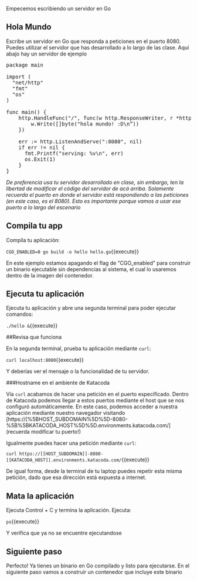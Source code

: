 Empecemos escribiendo un servidor en Go

## Hola Mundo

Escribe un servidor en Go que responda a peticiones en el puerto 8080. Puedes utilizar el servidor que has desarrollado a lo largo de las clase.  Aquí abajo hay un servidor de ejemplo

<pre class="file" data-filename="hello.go" data-target="replace">
package main

import (
  "net/http"
  "fmt"
  "os"
)

func main() {
	http.HandleFunc("/", func(w http.ResponseWriter, r *http.Request) {
		w.Write([]byte("hola mundo! :D\n”))
	})

	err := http.ListenAndServe(":8080", nil)
	if err != nil {
	  fmt.Printf("serving: %v\n", err)
	  os.Exit(1)
	}
}
</pre>

*De preferencia usa tu servidor desarrollado en clase, sin embargo, ten la libertad de modificar el código del servidor de acá arriba. Solamente recuerda el puerto en donde el servidor está respondiendo a las peticiones (en este caso, es el 8080). Esto es importante porque vamos a usar ese puerto a lo largo del escenario*

## Compila tu app

Compila tu aplicación:

`CGO_ENABLED=0 go build -o hello hello.go`{{execute}}

En este ejemplo estamos apagando el flag de “CGO_enabled” para construir un binario ejecutable sin dependencias al sistema, el cual lo usaremos dentro de la imagen del contenedor.

## Ejecuta tu aplicación

Ejecuta tu aplicación y abre una segunda terminal para poder ejecutar comandos:

`./hello &`{{execute}}

##Revisa que funciona

En la segunda terminal, prueba tu aplicación mediante `curl`:

`curl localhost:8080`{{execute}}

Y deberías ver el mensaje o la funcionalidad de tu servidor.

###Hostname en el ambiente de Katacoda

Vía `curl` acabamos de hacer una petición en el puerto especificado. Dentro de Katacoda podemos llegar a estos puertos mediante el host que se nos configuró automáticamente. En este caso, podemos acceder a nuestra aplicación mediante nuestro navegador visitando [https://\[%5BHOST\_SUBDOMAIN%5D%5D-8080-%5B%5BKATACODA\_HOST%5D%5D.environments.katacoda.com/] (recuerda modificar tu puerto!)

Igualmente puedes hacer una petición mediante  `curl`:

`curl https://[[HOST_SUBDOMAIN]]-8080-[[KATACODA_HOST]].environments.katacoda.com/`{{execute}}

De igual forma, desde la terminal de tu laptop puedes repetir esta misma petición, dado que esa dirección está expuesta a internet.

## Mata la aplicación

Ejecuta Control + C y termina la aplicación. Ejecuta:

`ps`{{execute}}

Y verifica que ya no se encuentre ejecutandose 

## Siguiente paso

Perfecto! Ya tienes un binario en Go compilado y listo para ejecutarse. En el siguiente paso vamos a construir un contenedor que incluye este binario